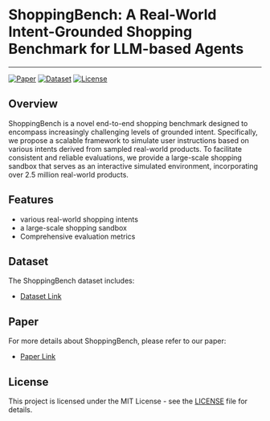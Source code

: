 # ShoppingBench: A Real-World Intent-Grounded Shopping Benchmark for LLM-based Agents
---

[![Paper](https://img.shields.io/badge/Paper-arXiv:2412.12345-red)](https://arxiv.org/abs/your-paper-id)
[![Dataset](https://img.shields.io/badge/Dataset-HuggingFace-yellow)](https://huggingface.co/datasets/your-dataset-link)
[![License](https://img.shields.io/badge/License-MIT-blue)](LICENSE)

## Overview

ShoppingBench is a novel end-to-end shopping benchmark designed to encompass increasingly challenging levels of grounded intent. Specifically, we propose a scalable framework to simulate user instructions based on various intents derived from sampled real-world products. To facilitate consistent and reliable evaluations, we provide a large-scale shopping sandbox that serves as an interactive simulated environment, incorporating over 2.5 million real-world products.

## Features

- various real-world shopping intents
- a large-scale shopping sandbox
- Comprehensive evaluation metrics

## Dataset

The ShoppingBench dataset includes:

- [Dataset Link](https://huggingface.co/datasets/your-dataset-link)

## Paper

For more details about ShoppingBench, please refer to our paper:

- [Paper Link](https://arxiv.org/abs/your-paper-id)

## License

This project is licensed under the MIT License - see the [LICENSE](LICENSE) file for details.